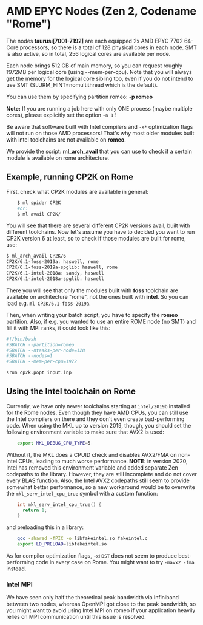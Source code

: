 # AMD EPYC Nodes (Zen 2, Codename "Rome")

The nodes **taurusi\[7001-7192\]** are each equipped 2x AMD EPYC 7702
64-Core processors, so there is a total of 128 physical cores in each
node. SMT is also active, so in total, 256 logical cores are available
per node.

Each node brings 512 GB of main memory, so you can request roughly
1972MB per logical core (using --mem-per-cpu). Note that you will always
get the memory for the logical core sibling too, even if you do not
intend to use SMT (SLURM_HINT=nomultithread which is the default).

You can use them by specifying partition romeo: **-p romeo**

**Note:** If you are running a job here with only ONE process (maybe
multiple cores), please explicitly set the option `-n 1` !

Be aware that software built with Intel compilers and `-x*` optimization
flags will not run on those AMD processors! That's why most older
modules built with intel toolchains are not available on **romeo**.

We provide the script: **ml_arch_avail** that you can use to check if a
certain module is available on rome architecture.

## Example, running CP2K on Rome

First, check what CP2K modules are available in general:

```bash
    $ ml spider CP2K
    #or:
    $ ml avail CP2K/
```

You will see that there are several different CP2K versions avail, built
with different toolchains. Now let's assume you have to decided you want
to run CP2K version 6 at least, so to check if those modules are built
for rome, use:

```bash
$ ml_arch_avail CP2K/6
CP2K/6.1-foss-2019a: haswell, rome
CP2K/6.1-foss-2019a-spglib: haswell, rome
CP2K/6.1-intel-2018a: sandy, haswell
CP2K/6.1-intel-2018a-spglib: haswell
```

There you will see that only the modules built with **foss** toolchain
are available on architecture "rome", not the ones built with **intel**.
So you can load e.g. `ml CP2K/6.1-foss-2019a`.

Then, when writing your batch script, you have to specify the **romeo**
partition. Also, if e.g. you wanted to use an entire ROME node (no SMT)
and fill it with MPI ranks, it could look like this:

```bash
#!/bin/bash
#SBATCH --partition=romeo
#SBATCH --ntasks-per-node=128
#SBATCH --nodes=1
#SBATCH --mem-per-cpu=1972

srun cp2k.popt input.inp
```

## Using the Intel toolchain on Rome

Currently, we have only newer toolchains starting at `intel/2019b`
installed for the Rome nodes. Even though they have AMD CPUs, you can
still use the Intel compilers on there and they don't even create
bad-performing code. When using the MKL up to version 2019, though,
you should set the following environment variable to make sure that AVX2
is used:

```bash
    export MKL_DEBUG_CPU_TYPE=5
```

Without it, the MKL does a CPUID check and disables AVX2/FMA on
non-Intel CPUs, leading to much worse performance. **NOTE:** in version
2020, Intel has removed this environment variable and added separate Zen
codepaths to the library. However, they are still incomplete and do not
cover every BLAS function. Also, the Intel AVX2 codepaths still seem to
provide somewhat better performance, so a new workaround would be to
overwrite the `mkl_serv_intel_cpu_true` symbol with a custom function:

```c
    int mkl_serv_intel_cpu_true() {
      return 1;
    }
```

and preloading this in a library:

```bash
    gcc -shared -fPIC -o libfakeintel.so fakeintel.c
    export LD_PRELOAD=libfakeintel.so
```

As for compiler optimization flags, `-xHOST` does not seem to produce
best-performing code in every case on Rome. You might want to try
`-mavx2 -fma` instead.

### Intel MPI

We have seen only half the theoretical peak bandwidth via Infiniband
between two nodes, whereas OpenMPI got close to the peak bandwidth, so
you might want to avoid using Intel MPI on romeo if your application
heavily relies on MPI communication until this issue is resolved.
